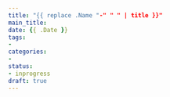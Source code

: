 ```yaml
---
title: "{{ replace .Name "-" " " | title }}"
main_title:
date: {{ .Date }}
tags:
- 
categories:
- 
status:
- inprogress
draft: true
---
```


